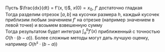 Пусть $\frac{dx}{dt} = f'(x, t)$, $x(0) = x_0$, $f’$ достаточно гладкая  
Тогда разделим отрезок $[a, b]$ на кусочки размера $h$, каждый кусочек приблизим любым значением $f’$ на отрезке (например значением в левой точке) и возьмем взвешенную сумму  
Тогда результатом будет интеграл $\int_a^b f'(x)$ приближенный с точностью $O(h \cdot (b - a))$. Более сложные методы могут дать лучшую оценку, например $O(h^s \cdot (b - a))$